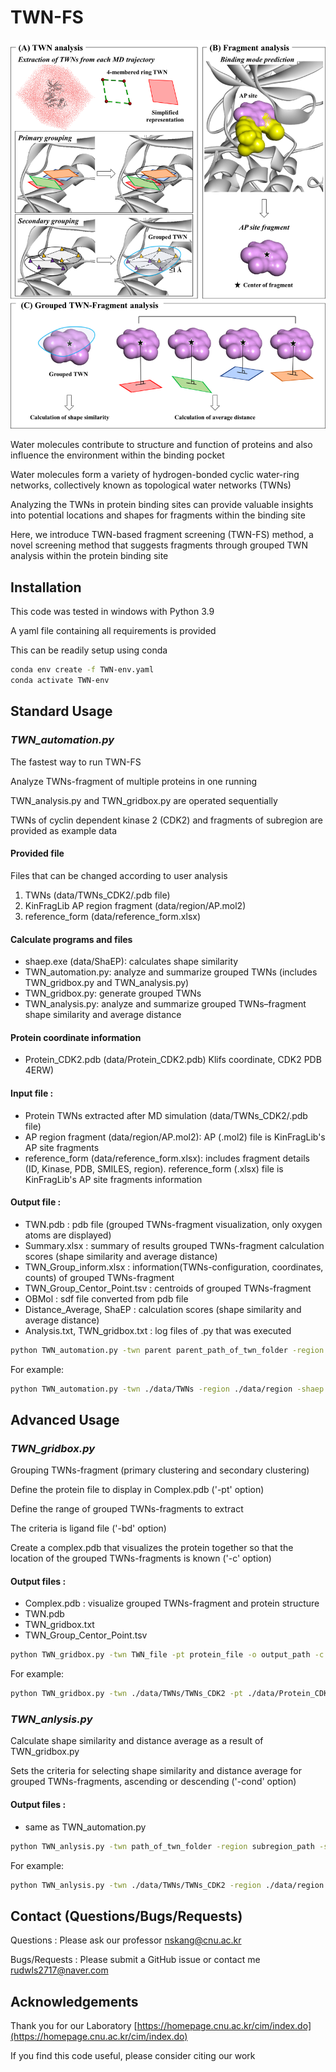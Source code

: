 # TWN-FS

![img.png](img.png)

Water molecules contribute to structure and function of proteins and also influence the environment within the binding pocket 

Water molecules form a variety of hydrogen-bonded cyclic water-ring networks, collectively known as topological water networks (TWNs) 

Analyzing the TWNs in protein binding sites can provide valuable insights into potential locations and shapes for fragments within the binding site 

Here, we introduce TWN-based fragment screening (TWN-FS) method, a novel screening method that suggests fragments through grouped TWN analysis within the protein binding site 

## Installation
This code was tested in windows with Python 3.9

A yaml file containing all requirements is provided

This can be readily setup using conda

```sh
conda env create -f TWN-env.yaml
conda activate TWN-env
```

## Standard Usage

### _TWN_automation.py_

The fastest way to run TWN-FS

Analyze TWNs-fragment of multiple proteins in one running

TWN_analysis.py and TWN_gridbox.py are operated sequentially

TWNs of cyclin dependent kinase 2 (CDK2) and fragments of subregion are provided as example data

#### Provided file

Files that can be changed according to user analysis
1. TWNs (data/TWNs_CDK2/.pdb file)
2. KinFragLib AP region fragment (data/region/AP.mol2)
3. reference_form (data/reference_form.xlsx)

#### Calculate programs and files
* shaep.exe (data/ShaEP): calculates shape similarity 
* TWN_automation.py: analyze and summarize grouped TWNs (includes TWN_gridbox.py and TWN_analysis.py)
* TWN_gridbox.py: generate grouped TWNs
* TWN_analysis.py: analyze and summarize grouped TWNs–fragment shape similarity and average distance

#### Protein coordinate information 
* Protein_CDK2.pdb (data/Protein_CDK2.pdb) Klifs coordinate, CDK2 PDB 4ERW)

#### Input file :
* Protein TWNs extracted after MD simulation (data/TWNs_CDK2/.pdb file)
* AP region fragment (data/region/AP.mol2): AP (.mol2) file is KinFragLib's AP site fragments
* reference_form (data/reference_form.xlsx): includes fragment details (ID, Kinase, PDB, SMILES, region). reference_form (.xlsx) file is KinFragLib's AP site fragments information

#### Output file :
* TWN.pdb : pdb file (grouped TWNs-fragment visualization, only oxygen atoms are displayed)
* Summary.xlsx : summary of results grouped TWNs-fragment calculation scores (shape similarity and average distance)
* TWN_Group_inform.xlsx : information(TWNs-configuration, coordinates, counts) of grouped TWNs-fragment
* TWN_Group_Centor_Point.tsv : centroids of grouped TWNs-fragment
* OBMol : sdf file converted from pdb file
* Distance_Average, ShaEP : calculation scores (shape similarity and average distance)
* Analysis.txt, TWN_gridbox.txt : log files of .py that was executed

```sh
python TWN_automation.py -twn parent parent_path_of_twn_folder -region subregion_path -shaep shaep_path -ref reference_file -out output_path 
```

For example:

```sh
python TWN_automation.py -twn ./data/TWNs -region ./data/region -shaep ./data/ShaEP/shaep.exe -ref ./data/reference_form.xlsx -out ./data/output
```

## Advanced Usage

### _TWN_gridbox.py_

Grouping TWNs-fragment (primary clustering and secondary clustering)

Define the protein file to display in Complex.pdb ('-pt' option)

Define the range of grouped TWNs-fragments to extract

The criteria is ligand file ('-bd' option)

Create a complex.pdb that visualizes the protein together so that the location of the grouped TWNs-fragments is known ('-c' option)

#### Output files :
* Complex.pdb : visualize grouped TWNs-fragment and protein structure
* TWN.pdb
* TWN_gridbox.txt
* TWN_Group_Centor_Point.tsv


```sh
python TWN_gridbox.py -twn TWN_file -pt protein_file -o output_path -c complex 
```

For example:


```sh
python TWN_gridbox.py -twn ./data/TWNs/TWNs_CDK2 -pt ./data/Protein_CDK2.pdb -o ./data/output -c 
```

### _TWN_anlysis.py_

Calculate shape similarity and distance average as a result of TWN_gridbox.py

Sets the criteria for selecting shape similarity and distance average for grouped TWNs-fragments, ascending or descending ('-cond' option)

#### Output files :
* same as TWN_automation.py

```sh
python TWN_anlysis.py -twn path_of_twn_folder -region subregion_path -shaep shaep_path -ref reference_file -out output_path -cond set_condition_of_extract_values
```

For example:

```sh
python TWN_anlysis.py -twn ./data/TWNs/TWNs_CDK2 -region ./data/region -shaep ./data/ShaEP/shaep.exe -ref ./data/reference_form.xlsx -out ./data/output -cond True
```


## Contact (Questions/Bugs/Requests)
Questions : Please ask our professor [nskang@cnu.ac.kr](nskang@cnu.ac.kr)

Bugs/Requests : Please submit a GitHub issue or contact me [rudwls2717@naver.com](rudwls2717@naver.com)

## Acknowledgements
Thank you for our Laboratory [https://homepage.cnu.ac.kr/cim/index.do](https://homepage.cnu.ac.kr/cim/index.do)

If you find this code useful, please consider citing our work
